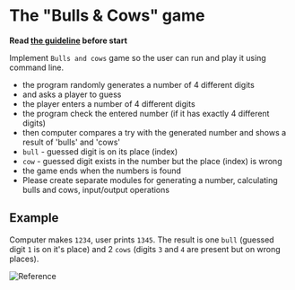 # The "Bulls & Cows" game

**Read [the guideline](https://github.com/mate-academy/js_task-guideline/blob/master/README.md) before start**

Implement `Bulls and cows` game so the user can run and play it using command line.

- the program randomly generates a number of 4 different digits
- and asks a player to guess
- the player enters a number of 4 different digits
- the program check the entered number (if it has exactly 4 different digits)
- then computer compares a try with the generated number and shows a result of 'bulls' and 'cows'
- `bull` - guessed digit is on its place (index)
- `cow` - guessed digit exists in the number but the place (index) is wrong
- the game ends when the numbers is found
- Please create separate modules for generating a number, calculating bulls and cows, input/output operations

## Example
Computer makes `1234`, user prints `1345`. The result is one `bull` (guessed
digit `1` is on it's place) and 2 `cows` (digits `3` and `4` are present but on
wrong places).


![Reference]([http://url/to/img.png](https://chizpizza.kh.ua/wp-content/uploads/2023/04/92804571.webp))
